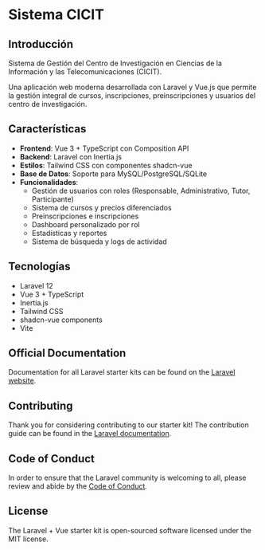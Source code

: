 # Sistema CICIT

## Introducción

Sistema de Gestión del Centro de Investigación en Ciencias de la Información y las Telecomunicaciones (CICIT). 

Una aplicación web moderna desarrollada con Laravel y Vue.js que permite la gestión integral de cursos, inscripciones, preinscripciones y usuarios del centro de investigación.

## Características

- **Frontend**: Vue 3 + TypeScript con Composition API
- **Backend**: Laravel con Inertia.js
- **Estilos**: Tailwind CSS con componentes shadcn-vue
- **Base de Datos**: Soporte para MySQL/PostgreSQL/SQLite
- **Funcionalidades**:
  - Gestión de usuarios con roles (Responsable, Administrativo, Tutor, Participante)
  - Sistema de cursos y precios diferenciados
  - Preinscripciones e inscripciones
  - Dashboard personalizado por rol
  - Estadísticas y reportes
  - Sistema de búsqueda y logs de actividad

## Tecnologías

- Laravel 12
- Vue 3 + TypeScript
- Inertia.js
- Tailwind CSS
- shadcn-vue components
- Vite

## Official Documentation

Documentation for all Laravel starter kits can be found on the [Laravel website](https://laravel.com/docs/starter-kits).

## Contributing

Thank you for considering contributing to our starter kit! The contribution guide can be found in the [Laravel documentation](https://laravel.com/docs/contributions).

## Code of Conduct

In order to ensure that the Laravel community is welcoming to all, please review and abide by the [Code of Conduct](https://laravel.com/docs/contributions#code-of-conduct).

## License

The Laravel + Vue starter kit is open-sourced software licensed under the MIT license.
